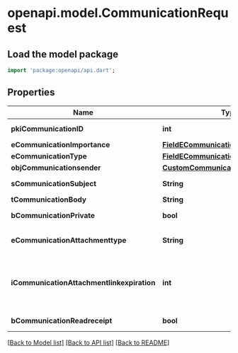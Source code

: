 # openapi.model.CommunicationRequest

## Load the model package
```dart
import 'package:openapi/api.dart';
```

## Properties
Name | Type | Description | Notes
------------ | ------------- | ------------- | -------------
**pkiCommunicationID** | **int** | The unique ID of the Communication. | [optional] 
**eCommunicationImportance** | [**FieldECommunicationImportance**](FieldECommunicationImportance.md) |  | [optional] 
**eCommunicationType** | [**FieldECommunicationType**](FieldECommunicationType.md) |  | 
**objCommunicationsender** | [**CustomCommunicationsenderRequest**](CustomCommunicationsenderRequest.md) |  | [optional] 
**sCommunicationSubject** | **String** | The subject of the Communication | [optional] 
**tCommunicationBody** | **String** | The Body of the Communication | 
**bCommunicationPrivate** | **bool** | Whether the Communication is private or not | 
**eCommunicationAttachmenttype** | **String** | How the attachment should be included in the email.   Only used if eCommunicationType is **Email** | [optional] 
**iCommunicationAttachmentlinkexpiration** | **int** | The number of days before the attachment link expired.   Only used if eCommunicationType is **Email** and eCommunicationattachmentType is **Link** | [optional] 
**bCommunicationReadreceipt** | **bool** | Whether we ask for a read receipt or not. | [optional] 

[[Back to Model list]](../README.md#documentation-for-models) [[Back to API list]](../README.md#documentation-for-api-endpoints) [[Back to README]](../README.md)


